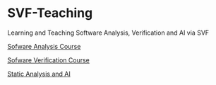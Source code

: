 # SVF-Teaching
Learning and Teaching Software Analysis, Verification and AI via SVF

[Sofware Analysis Course](https://github.com/SVF-tools/Teaching-Software-Analysis)

[Sofware Verification Course](https://github.com/SVF-tools/Teaching-Software-Verification)

[Static Analysis and AI](https://github.com/SVF-tools/Teaching-Static-Analaysis-AI)


